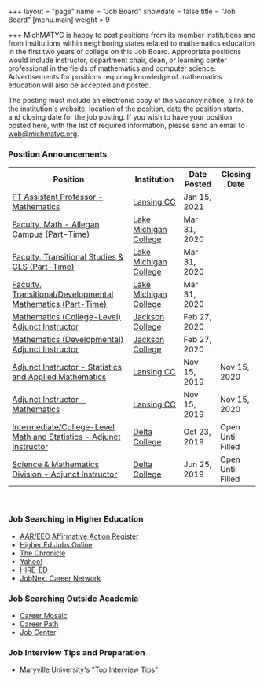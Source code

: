 +++
layout = "page"
name = "Job Board"
showdate = false
title = "Job Board"
[menu.main]
weight = 9

+++
MichMATYC is happy to post positions from its member institutions and from institutions within neighboring states related to mathematics education in the first two years of college on this Job Board. Appropriate positions would include instructor, department chair, dean, or learning center professional in the fields of mathematics and computer science. Advertisements for positions requiring knowledge of mathematics education will also be accepted and posted.

The posting must include an electronic copy of the vacancy notice, a link to the institution's website, location of the position, date the position starts, and closing date for the job posting. If you wish to have your position posted here, with the list of required information, please send an email to [web@michmatyc.org](mailto:web@michmatyc.org).

### Position Announcements

<table class="tg">

<tr>

<th class="tg-c3ow"><b>Position</b></th>

<th class="tg-c3ow"><b>Institution</b></th>

<th class="tg-c3ow"><b>Date Posted</b></th>

<th class="tg-c3ow"><b>Closing Date</b></th>

</tr>

<tr><td><a href="https://jobs.lcc.edu/en/job/492308/ft-assistant-professor-mathematics">FT Assistant Professor - Mathematics</a></td>
  <td><a href="http://www.lcc.edu">Lansing CC</a></td>
  <td>Jan 15, 2021</td>
  <td></td></tr>

<tr><td><a href="https://lmc.simplehire.com/postings/3354">Faculty, Math - Allegan Campus (Part-Time)</a></td>
  <td><a href="http://www.lakemichigancollege.edu/">Lake Michigan College</a></td>
  <td>Mar 31, 2020</td>
  <td></td></tr>
  
<tr><td><a href="https://lmc.simplehire.com/postings/3395">Faculty, Transitional Studies & CLS (Part-Time)</a></td>
  <td><a href="http://www.lakemichigancollege.edu/">Lake Michigan College</a></td>
  <td>Mar 31, 2020</td>
  <td></td></tr>
  
<tr><td><a href="https://lmc.simplehire.com/postings/3406">Faculty, Transitional/Developmental Mathematics (Part-Time)</a></td>
  <td><a href="http://www.lakemichigancollege.edu/">Lake Michigan College</a></td>
  <td>Mar 31, 2020</td>
  <td></td></tr>
  
<tr><td><a href="https://www.governmentjobs.com/careers/jccmi/jobs/1894141/mathematics-college-level-adjunct-instructor">Mathematics (College-Level) Adjunct Instructor</a></td>
  <td><a href="http://www.jccmi.edu">Jackson College</a></td>
  <td>Feb 27, 2020</td>
  <td></td></tr>
  
<tr><td><a href="https://www.governmentjobs.com/careers/jccmi/jobs/1926404/mathematics-developmental-adjunct-instructor">Mathematics (Developmental) Adjunct Instructor</a></td>
  <td><a href="http://www.jccmi.edu/">Jackson College</a></td>
  <td>Feb 27, 2020</td>
  <td></td></tr>

<tr><td><a href="https://lcc.csod.com/ux/ats/careersite/2/home/requisition/893?c=lcc">Adjunct Instructor - Statistics and Applied Mathematics</a></td>
  <td><a href="http://www.lcc.edu">Lansing CC</a></td>
  <td>Nov 15, 2019</td>
  <td>Nov 15, 2020</td></tr>

<tr><td><a href="https://lcc.csod.com/ux/ats/careersite/2/home/requisition/892?c=lcc">Adjunct Instructor - Mathematics</a></td>
  <td><a href="http://www.lcc.edu">Lansing CC</a></td>
  <td>Nov 15, 2019</td>
  <td>Nov 15, 2020</td></tr>
  
<tr><td><a href="https://delta.peopleadmin.com/postings/4557">Intermediate/College-Level Math and Statistics - Adjunct Instructor</a></td>
  <td><a href="http://www.delta.edu">Delta College</a></td>
  <td>Oct 23, 2019</td>
  <td>Open Until Filled</td></tr>
  
<tr><td><a href="https://delta.peopleadmin.com/postings/4385">Science & Mathematics Division - Adjunct Instructor</a></td>
  <td><a href="http://www.delta.edu">Delta College</a></td>
  <td>Jun 25, 2019</td>
  <td>Open Until Filled</td></tr>
  
</table></br>

### Job Searching in Higher Education

* [AAR/EEO Affirmative Action Register](aar-eeo.com)
* [Higher Ed Jobs Online](http://www.higheredjobs.com)
* [The Chronicle](http://www.chronicle.com)
* [Yahoo!](http://www.yahoo.com)
* [HIRE-ED](http://www.hire-ed.org)
* [JobNext Career Network](http://www.jobnext.com)

### Job Searching Outside Academia

* [Career Mosaic](http://www.careermosaic.com)
* [Career Path](http://www.careerpath.com)
* [Job Center](http://www.jobcenter.com)

### Job Interview Tips and Preparation

* [Maryville University's "Top Interview Tips"](https://online.maryville.edu/online-masters-degrees/top-interview-tips-to-help-you-land-your-dream-job/)
